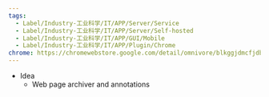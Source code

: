 ```yaml
---
tags:
  - Label/Industry-工业科学/IT/APP/Server/Service
  - Label/Industry-工业科学/IT/APP/Server/Self-hosted
  - Label/Industry-工业科学/IT/APP/GUI/Mobile
  - Label/Industry-工业科学/IT/APP/Plugin/Chrome
chrome: https://chromewebstore.google.com/detail/omnivore/blkggjdmcfjdbmmmlfcpplkchpeaiiab
---
```


- Idea
    - Web page archiver and annotations
